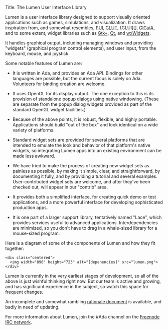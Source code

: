 Title: The Lumen User Interface Library

Lumen is a user interface library designed to support visually oriented
applications such as games, simulations, and visualization.  It draws
inspiration from, and somewhat resembles, [PUI][], [GLUT][], {GLUI][],
[GlGuiA][], and to some extent, widget libraries such as [Gtk+][], [Qt][], and
[wxWidgets][].

It handles graphical output, including managing windows and providing
"widgets" (graphical program control elements), and user input, from the
keyboard, mouse, and joystick.

Some notable features of Lumen are:

 * It is written in Ada, and provides an Ada API.  Bindings for other
   languages are possible, but the current focus is solely on Ada.  Volunteers
   for binding creation are welcome.

 * It uses OpenGL for its display output.  The one exception to this is its
   provision of standalone popup dialogs using native windowing.  (These are
   separate from the popup dialog widgets provided as part of the standard
   OpenGL widget facilities.)

 * Because of the above points, it is robust, flexible, and highly portable.
   Applications should build "out of the box" and look identical on a wide
   variety of platforms.

 * Standard widget sets are provided for several platforms that are intended
   to emulate the look and behavior of that platform's native widgets, so
   integrating Lumen apps into an existing environment can be made less
   awkward.

 * We have tried to make the process of creating new widget sets as painless
   as possible, by making it simple, clear, and straightforward, by
   documenting it fully, and by providing a tutorial and several examples.
   User-contributed widget sets are welcome, and after they've been checked
   out, will appear in our "contrib" area.

 * It provides both a simplified interface, for creating quick demo or test
   applications, and a more powerful interface for developing sophisticated
   production apps.

 * It is one part of a larger support library, tentatively named "Lace", which
   provides services useful to advanced applications.  Interdependencies are
   minimized, so you don't have to drag in a whale-sized library for a
   mouse-sized program.

Here is a diagram of some of the components of Lumen and how they fit together:

    <div class="centered">
      <img width="890" height="723" alt="[depenencies]" src="lumen.png">
    </div>

Lumen is currently in the very earliest stages of development, so all of the
above is just wishful thinking right now.  But our team is active and growing,
and has significant experience in the subject, so watch this space for
frequent changes.

An incomplete and somewhat rambling [rationale document](rationale.html) is
available, and badly in need of updating.

For more information about Lumen, join the #Ada channel on the [Freenode IRC
network][freenode].

[pui]:       http://plib.sourceforge.net/pui/index.html
[glut]:      http://www.opengl.org/resources/libraries/glut/
[glui]:      http://glui.sourceforge.net/
[glguia]:    http://sourceforge.net/projects/glguia/
[gtk+]:      http://www.gtk.org/
[qt]:        http://trolltech.com/products/qt/
[wxwidgets]: http://www.wxwidgets.org/
[freenode]:  http://freenode.net/
